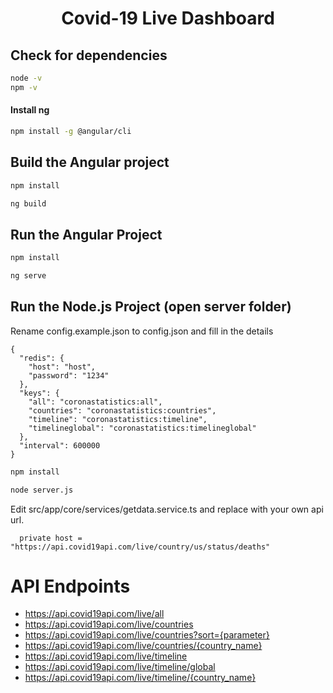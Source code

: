 
<h1 align="center">Covid-19 Live Dashboard</h1>

## Check for dependencies

```sh
node -v
npm -v
```
#### Install ng

```sh
npm install -g @angular/cli
```


## Build the Angular project

```sh
npm install
```

```sh
ng build
```


## Run the Angular Project

```sh
npm install
```

```sh
ng serve
```

## Run the Node.js Project (open server folder)

Rename config.example.json to config.json and fill in the details

```
{
  "redis": {
    "host": "host",
    "password": "1234"
  },
  "keys": {
    "all": "coronastatistics:all",
    "countries": "coronastatistics:countries",
    "timeline": "coronastatistics:timeline",
    "timelineglobal": "coronastatistics:timelineglobal"
  },
  "interval": 600000
}
```

```sh
npm install
```

```sh
node server.js
```
Edit src/app/core/services/getdata.service.ts and replace with your own api url.

```
  private host = "https://api.covid19api.com/live/country/us/status/deaths"
```

# API Endpoints

* https://api.covid19api.com/live/all
* https://api.covid19api.com/live/countries
* https://api.covid19api.com/live/countries?sort={parameter}
* https://api.covid19api.com/live/countries/{country_name}
* https://api.covid19api.com/live/timeline
* https://api.covid19api.com/live/timeline/global
* https://api.covid19api.com/live/timeline/{country_name}
